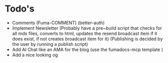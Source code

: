 # Todo's
- Comments (Fuma-COMMENT) (better-auth)
- Implement Newsletter (Probably have a pre~build script that checks for all mdx files, converts to html, updates the resend broadcast item if it does exist, if not creates broadcast item for it) (Publishing is decided by the user by running a publish script)
- Add AI Chat like an AMA for the blog (use the fumadocs-mcp template )
- Add a nice looking og